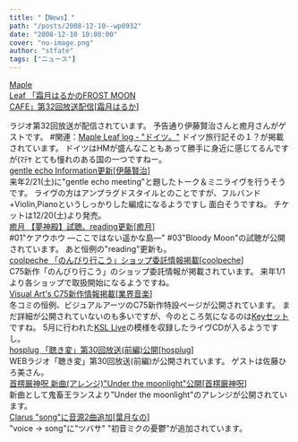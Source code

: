 ```yaml
---
title: "【News】"
path: "/posts/2008-12-10--wp0932"
date: "2008-12-10 10:00:00"
cover: "no-image.png"
author: "stfate"
tags: ["ニュース"]
---
```


<style type="text/css">
<!--
p {white-space: pre-wrap};
-->
</style>

<a class="topics" href="http://www.timerocket.co.jp/fmc/" target="_blank">Maple Leaf 「霜月はるかのFROST MOON CAFE」第32回放送配信</a><span class="junre">[<a href="http://shimotsukin.com/" target="_blank">霜月はるか</a>]</span>
<div class="news">ラジオ第32回放送が配信されています。
予告通り伊藤賢治さんと癒月さんがゲストです。
#関連：<a href="http://shimotsukin.jugem.jp/" target="_blank">Maple Leaf log - "ドイツ。"</a>
ドイツ旅行記その１？が掲載されています。
ドイツはHMが盛んなこともあって勝手に身近に感じてるんですが(ﾏﾃﾔ
とても憧れのある国の一つですねー。</div>
<a class="topics" href="http://www.gentleecho.net/" target="_blank">gentle echo Information更新</a><span class="junre">[<a href="http://www.gentleecho.net/" target="_blank">伊藤賢治</a>]</span>
<div class="news">来年2/21(土)に"gentle echo meeting"と題したトーク＆ミニライヴを行うそうです。
ライヴの方はアンプラグドスタイルとのことですが、フルバンド+Violin,Pianoというしっかりした編成になるようですし
面白そうですね。
チケットは12/20(土)より発売。</div>
<a class="topics" href="http://www.team-e.co.jp/sp/yumeshinden/" target="_blank">癒月 【夢神殿】試聴、reading更新</a><span class="junre">[<a href="http://aonokioku.sakura.ne.jp/" target="_blank">癒月</a>]</span>
<div class="news">#01"ケアウホウ ―ここではない遥かな島―" #03"Bloody Moon"の試聴が公開されています。
あと恒例の"reading"更新も。</div>
<a class="topics" href="http://park17.wakwak.com/~one/coolpeche/nonbiri/" target="_blank">coolpeche 「のんびり行こう」ショップ委託情報掲載</a><span class="junre">[<a href="http://park17.wakwak.com/~one/coolpeche/nonbiri/" target="_blank">coolpeche</a>]</span>
<div class="news">C75新作「のんびり行こう」のショップ委託情報が掲載されています。
来年1/1より各ショップで取扱開始になるようですね。</div>
<a class="topics" href="http://c75.product.co.jp/" target="_blank">Visual Art's C75新作情報掲載</a><span class="junre">[<a href="" target="_blank">業界音楽</a>]</span>
<div class="news">冬コミの恒例、ビジュアルアーツのC75新作特設ページが公開されています。
まだ詳細が公開されていないのも多いですが、今のところ気になるのは<a href="http://c75.product.co.jp/brand/key.html" target="_blank">Keyセット</a>ですね。
5月に行われた<a href="http://key.visualarts.gr.jp/ksllive_otsu02/index.html" target="_blank">KSL Live</a>の模様を収録したライヴCDが入るようですし。</div>
<a class="topics" href="http://www.hosplug.com/index.html" target="_blank">hosplug 「聴き変」第30回放送(前編)公開</a><span class="junre">[<a href="http://www.hosplug.com/index.html" target="_blank">hosplug</a>]</span>
<div class="news">WEBラジオ「聴き変」第30回放送(前編)が公開されています。
ゲストは佐藤ひろ美さん。</div>
<a class="topics" href="http://www.human-bbq.com/" target="_blank">首楞厳神呪 新曲(アレンジ)"Under the moonlight"公開</a><span class="junre">[<a href="http://www.human-bbq.com/" target="_blank">首楞厳神呪</a>]</span>
<div class="news">新曲として鬼畜王ランスより"Under the moonlight"のアレンジが公開されています。</div>
<a class="topics" href="http://hadukinano.ciao.jp/" target="_blank">Clarus "song"に音源2曲追加</a><span class="junre">[<a href="http://hadukinano.ciao.jp/" target="_blank">葉月なの</a>]</span>
<div class="news">"voice -> song"に"ツバサ" "初音ミクの憂鬱"が追加されています。</div>
